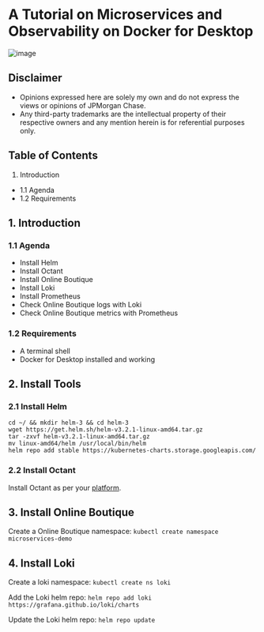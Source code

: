 # A Tutorial on Microservices and Observability on Docker for Desktop 

![image](https://user-images.githubusercontent.com/18049790/43352583-0b37edda-9269-11e8-9695-1e8de81acb76.png)

## Disclaimer
* Opinions expressed here are solely my own and do not express the views or opinions of JPMorgan Chase.
* Any third-party trademarks are the intellectual property of their respective owners and any mention herein is for referential purposes only. 

## Table of Contents

1. Introduction
* 1.1 Agenda
* 1.2 Requirements

## 1. Introduction

### 1.1 Agenda
* Install Helm
* Install Octant
* Install Online Boutique
* Install Loki
* Install Prometheus
* Check Online Boutique logs with Loki
* Check Online Boutique metrics with Prometheus


### 1.2 Requirements
* A terminal shell 
* Docker for Desktop installed and working

## 2. Install Tools 

### 2.1 Install Helm 

```
cd ~/ && mkdir helm-3 && cd helm-3
wget https://get.helm.sh/helm-v3.2.1-linux-amd64.tar.gz
tar -zxvf helm-v3.2.1-linux-amd64.tar.gz
mv linux-amd64/helm /usr/local/bin/helm
helm repo add stable https://kubernetes-charts.storage.googleapis.com/
```

### 2.2 Install Octant 

Install Octant as per your [platform](https://github.com/vmware-tanzu/octant).

## 3. Install Online Boutique

Create a Online Boutique namespace: `kubectl create namespace microservices-demo`



## 4. Install Loki

Create a loki namespace: `kubectl create ns loki`

Add the Loki helm repo: `helm repo add loki https://grafana.github.io/loki/charts`

Update the Loki helm repo: `helm repo update`

